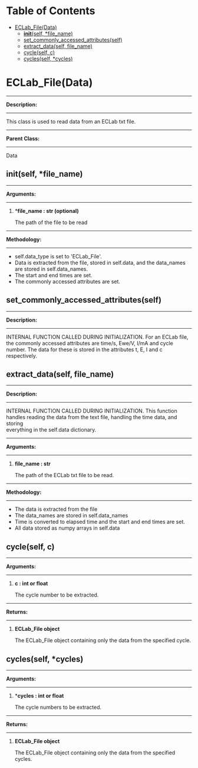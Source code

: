 # Table of Contents

- [ECLab_File(Data)](#eclab_file(data))
  - [__init__(self, *file_name)](#__init__(self,-*file_name))
  - [set_commonly_accessed_attributes(self)](#set_commonly_accessed_attributes(self))
  - [extract_data(self, file_name)](#extract_data(self,-file_name))
  - [cycle(self, c)](#cycle(self,-c))
  - [cycles(self, *cycles)](#cycles(self,-*cycles))

# ECLab_File(Data)


---

**Description:**

---
This class is used to read data from an ECLab txt file.


---

**Parent Class:**

---
Data


## __init__(self, *file_name)


---

**Arguments:**

---
1. ***file_name  :  str (optional)**

    The path of the file to be read




---

**Methodology:**

---

- self.data_type is set to 'ECLab_File'.
- Data is extracted from the file, stored in self.data, and the data_names are stored in self.data_names.
- The start and end times are set.
- The commonly accessed attributes are set.


## set_commonly_accessed_attributes(self)


---

**Description:**

---
INTERNAL FUNCTION CALLED DURING INITIALIZATION.
For an ECLab file, the commonly accessed attributes are time/s, Ewe/V, I/mA and cycle number.
The data for these is stored in the attributes t, E, I and c respectively.


## extract_data(self, file_name)


---

**Description:**

---
INTERNAL FUNCTION CALLED DURING INITIALIZATION.
This function handles reading the data from the text file, handling the time data, and storing \
everything in the self.data dictionary.


---

**Arguments:**

---
1. **file_name  :  str**

    The path of the ECLab txt file to be read.




---

**Methodology:**

---

- The data is extracted from the file
- The data_names are stored in self.data_names
- Time is converted to elapsed time and the start and end times are set.
- All data stored as numpy arrays in self.data


## cycle(self, c)


---

**Arguments:**

---
1. **c  :  int or float**

    The cycle number to be extracted.




---

**Returns:**

---

1. **ECLab_File object**

    The ECLab_File object containing only the data from the specified cycle.




## cycles(self, *cycles)


---

**Arguments:**

---
1. ***cycles  :  int or float**

    The cycle numbers to be extracted.




---

**Returns:**

---

1. **ECLab_File object**

    The ECLab_File object containing only the data from the specified cycles.




